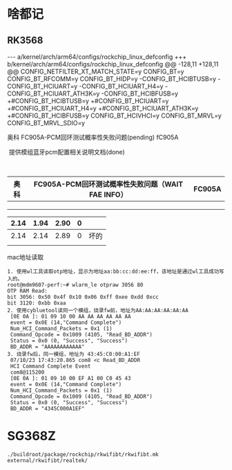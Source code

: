 # 啥都记



## RK3568

--- a/kernel/arch/arm64/configs/rockchip_linux_defconfig
+++ b/kernel/arch/arm64/configs/rockchip_linux_defconfig
@@ -128,11 +128,11 @@ CONFIG_NETFILTER_XT_MATCH_STATE=y
 CONFIG_BT=y
 CONFIG_BT_RFCOMM=y
 CONFIG_BT_HIDP=y
-CONFIG_BT_HCIBTUSB=y
-CONFIG_BT_HCIUART=y
-CONFIG_BT_HCIUART_H4=y
-CONFIG_BT_HCIUART_ATH3K=y
-CONFIG_BT_HCIBFUSB=y
+#CONFIG_BT_HCIBTUSB=y
+#CONFIG_BT_HCIUART=y
+#CONFIG_BT_HCIUART_H4=y
+#CONFIG_BT_HCIUART_ATH3K=y
+#CONFIG_BT_HCIBFUSB=y
 CONFIG_BT_HCIVHCI=y
 CONFIG_BT_MRVL=y
 CONFIG_BT_MRVL_SDIO=y



奥科   FC905A-PCM回环测试概率性失败问题(pending)                               fC905A

​           提供模组蓝牙pcm配置相关说明文档(done)





​          



| 奥科 | FC905A-PCM回环测试概率性失败问题（WAIT FAE INFO） | FC905A |
| ---- | ------------------------------------------------- | ------ |
|      |                                                   |        |
|      |                                                   |        |
|      |                                                   |        |



| 2.14 | 1.94 | 2.90 | 0    |      |
| ---- | ---- | ---- | ---- | ---- |
| 2.14 | 2.14 | 2.89 | 0    | 坏的 |
|      |      |      |      |      |





mac地址读取

```
1. 使用wl工具读取otp地址，显示为地址aa:bb:cc:dd:ee:ff，该地址是通过wl工具成功写入的。
root@mdm9607-perf:~# wlarm_le otpraw 3056 80
OTP RAM Read:
bit 3056: 0x50 0x4f 0x10 0x06 0xff 0xee 0xdd 0xcc
bit 3120: 0xbb 0xaa
2. 使用cybluetool读同一个模组，烧录fw前，地址为AA:AA:AA:AA:AA:AA
 [0E 0A ]: 01 09 10 00 AA AA AA AA AA AA
 event = 0x0E (14,"Command Complete")
 Num_HCI_Command_Packets = 0x1 (1)
 Command_Opcode = 0x1009 (4105, "Read_BD_ADDR")
 Status = 0x0 (0, "Success", "Success")
 BD_ADDR = "AAAAAAAAAAAA"
3. 烧录fw后，同一模组，地址为 43:45:C0:00:A1:EF
 07/10/23 17:43:20.865 com8 <c Read_BD_ADDR
 HCI Command Complete Event
 com8@115200
 [0E 0A ]: 01 09 10 00 EF A1 00 C0 45 43
 event = 0x0E (14,"Command Complete")
 Num_HCI_Command_Packets = 0x1 (1)
 Command_Opcode = 0x1009 (4105, "Read_BD_ADDR")
 Status = 0x0 (0, "Success", "Success")
 BD_ADDR = "4345C000A1EF"
```



# SG368Z

```
./buildroot/package/rockchip/rkwifibt/rkwifibt.mk
external/rkwifibt/realtek/

```

